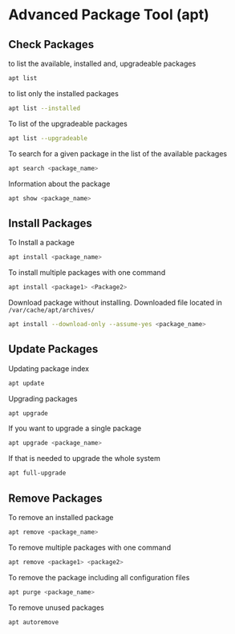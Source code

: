 # Advanced Package Tool (apt)

## Check Packages
to list the available, installed and, upgradeable packages
```bash
apt list
```

to list only the installed packages
```bash
apt list --installed
```

To list of the upgradeable packages
```bash
apt list --upgradeable
```

To search for a given package in the list of the available packages
```bash
apt search <package_name>
```

Information about the package
```bash
apt show <package_name>
```

## Install Packages

To Install a package
```bash
apt install <package_name>
```

To install multiple packages with one command
```bash
apt install <package1> <Package2>
```

Download package without installing. Downloaded file located in `/var/cache/apt/archives/`

```bash
apt install --download-only --assume-yes <package_name>
```

## Update Packages

Updating package index
```bash
apt update
```

Upgrading packages
```bash
apt upgrade
```

If you want to upgrade a single package

```bash
apt upgrade <package_name>
```

If that is needed to upgrade the whole system
```bash
apt full-upgrade
```

## Remove Packages

To remove an installed package
```bash
apt remove <package_name>
```

To remove multiple packages with one command
```bash
apt remove <package1> <package2>
```

To remove the package including all configuration files
```bash
apt purge <package_name>
```

To remove unused packages
```bash
apt autoremove
```